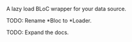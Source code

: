 A lazy load BLoC wrapper for your data source.

TODO: Rename *Bloc to *Loader.

TODO: Expand the docs.
